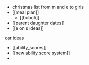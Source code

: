 - christmas list from m and e to girls
- [[meal plan]]
	- [[boboti]]
- [[parent daughter dates]]
- [[e on s ideas]]

osr ideas
- [[ability_scores]]
- [[new ability score system]]
- 